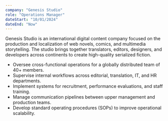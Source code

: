 ```yaml
---
company: "Genesis Studio"
role: "Operations Manager"
dateStart: "10/01/2024"
dateEnd: "Now"
---
```


Genesis Studio is an international digital content company focused on the production and localization of web novels, comics, and multimedia storytelling. The studio brings together translators, editors, designers, and developers across continents to create high-quality serialized fiction.

- Oversee cross-functional operations for a globally distributed team of 40+ members.
- Supervise internal workflows across editorial, translation, IT, and HR departments.
- Implement systems for recruitment, performance evaluations, and staff training.
- Manage communication pipelines between upper management and production teams.
- Develop standard operating procedures (SOPs) to improve operational scalability. 